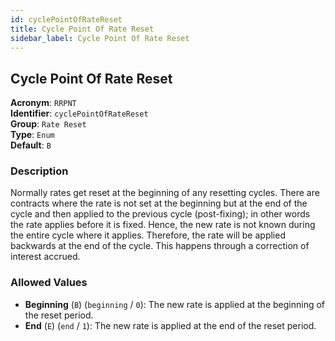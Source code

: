 ```yaml
---
id: cyclePointOfRateReset
title: Cycle Point Of Rate Reset
sidebar_label: Cycle Point Of Rate Reset
---
```


## Cycle Point Of Rate Reset

**Acronym**: `RRPNT`  
**Identifier**: `cyclePointOfRateReset`  
**Group**: `Rate Reset`  
**Type**: `Enum`  
**Default**: `B`  

### Description
Normally rates get reset at the beginning of any resetting cycles. There are contracts where the rate is not set at the beginning but at the end of the cycle and then applied to the previous cycle (post-fixing); in other words the rate applies before it is fixed. Hence, the new rate is not known during the entire cycle where it applies. Therefore, the rate will be applied backwards at the end of the cycle. This happens through a correction of interest accrued.

### Allowed Values
- **Beginning** (`B`) (`beginning` / `0`): The new rate is applied at the beginning of the reset period.
- **End** (`E`) (`end` / `1`): The new rate is applied at the end of the reset period.
